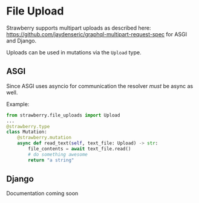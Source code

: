 # File Upload

Strawberry supports multipart uploads as described here: https://github.com/jaydenseric/graphql-multipart-request-spec for ASGI and Django.

Uploads can be used in mutations via the `Upload` type.

## ASGI

Since ASGI uses asyncio for communication the resolver _must_ be async as well.

Example:

```python
from strawberry.file_uploads import Upload
...
@strawberry.type
class Mutation:
    @strawberry.mutation
    async def read_text(self, text_file: Upload) -> str:
        file_contents = await text_file.read()
        # do something awesome
        return "a string"
```

## Django

Documentation coming soon
